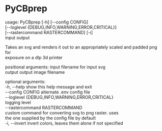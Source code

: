 # PyCBprep

usage: PyCBprep [-h] [--config CONFIG]  
                [--loglevel {DEBUG,INFO,WARNING,ERROR,CRITICAL}]  
                [--rastercommand RASTERCOMMAND] [-i]  
                input output  

Takes an svg and renders it out to an appropriately scaled and padded png for  
exposure on a dlp 3d printer

positional arguments:
  input                 filename for input svg  
  output                output image filename  

optional arguments:  
  -h, --help            show this help message and exit  
  --config CONFIG       alternate .env config file  
  --loglevel {DEBUG,INFO,WARNING,ERROR,CRITICAL}  
                        logging level  
  --rastercommand RASTERCOMMAND  
                        custom command for converting svg to png raster. uses  
                        the one supplied by the config file by default  
  -i, --invert          invert colors, leaves them alone if not specified  